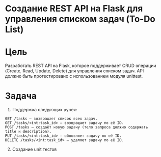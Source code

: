 # Создание REST API на Flask для управления списком задач (To-Do List)

# Цель

Разработать REST API на Flask, которое поддерживает CRUD операции (Create, Read, Update, Delete) для управления списком задач. API должно быть протестировано с использованием модуля unittest.

# Задача

1) Поддержка следующих ручек:  
```
GET /tasks — возвращает список всех задач.  
GET /tasks/<int:task_id> — возвращает задачу по её ID.  
POST /tasks — создаёт новую задачу (тело запроса должно содержать title и description).  
PUT /tasks/<int:task_id> — обновляет задачу по её ID.  
DELETE /tasks/<int:task_id> — удаляет задачу по её ID.  
```
2) Создание unit тестов

